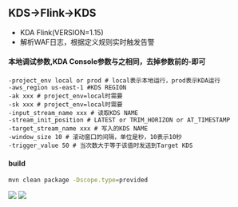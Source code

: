 ## KDS->Flink->KDS
* KDA Flink(VERSION=1.15)
* 解析WAF日志，根据定义规则实时触发告警
#### 本地调试参数,KDA Console参数与之相同，去掉参数前的-即可
```shell
-project_env local or prod # local表示本地运行，prod表示KDA运行
-aws_region us-east-1 #KDS REGION
-ak xxx # project_env=local时需要
-sk xxx # project_env=local时需要
-input_stream_name xxx # 读取KDS NAME
-stream_init_position # LATEST or TRIM_HORIZON or AT_TIMESTAMP
-target_stream_name xxx # 写入的KDS NAME
-window_size 10 # 滚动窗口的间隔，单位是秒，10表示10秒
-trigger_value 50 # 当次数大于等于该值时发送到Target KDS
```
#### build
```sh
mvn clean package -Dscope.type=provided
```
![](https://pcmyp.oss-accelerate.aliyuncs.com/markdown/20221203022004.png)
![](https://pcmyp.oss-accelerate.aliyuncs.com/markdown/20221203022134.png)